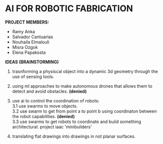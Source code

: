 # **AI FOR ROBOTIC FABRICATION**


**PROJECT MEMBERS:**

- Ramy Anka <br>
- Salvador Cantuarias <br>
- Nouhaila Elmalouli <br>
- Misra Ozgok <br>
- Elena Papakosta <br>

**IDEAS (BRAINSTORMING)**

1. trasnforming a physiscal object into a dynamic 3d geometry through the use of sensing tools.

2. using ml approaches to make autonomous drones that allows them to detect and avoid obstacles. **(denied)**

3. use ai to control the coordination of robots: <br>
    3.1 use swarms to move objects. <br>
    3.2 use swarm to get from point a to point b using coordinaton between the robot capabilities. **(denied)** <br> 
    3.3 use swarms to get robots to coordinate and build something architectural. project iaac 'minibuilders' <br> 

4. translating flat drawings into drawings in not planar surfaces.